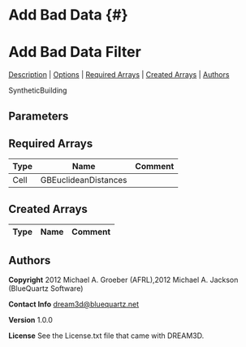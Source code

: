 
Add Bad Data {#}
======
<h1 class="pHeading1">Add Bad Data Filter</h1>
<p class="pCellBody">
<a href="../SyntheticBuildingFilters/AddBadData.html#wp2">Description</a>
| <a href="../SyntheticBuildingFilters/AddBadData.html#wp3">Options</a>
| <a href="../SyntheticBuildingFilters/AddBadData.html#wp4">Required Arrays</a>
| <a href="../SyntheticBuildingFilters/AddBadData.html#wp5">Created Arrays</a>
| <a href="../SyntheticBuildingFilters/AddBadData.html#wp1">Authors</a> 

SyntheticBuilding


## Parameters ##
## Required Arrays ##

| Type | Name | Comment |
|------|------|---------|
| Cell | GBEuclideanDistances |  |

## Created Arrays ##

| Type | Name | Comment |
|------|------|---------|
## Authors ##

**Copyright** 2012 Michael A. Groeber (AFRL),2012 Michael A. Jackson (BlueQuartz Software)

**Contact Info** dream3d@bluequartz.net

**Version** 1.0.0

**License**  See the License.txt file that came with DREAM3D.



